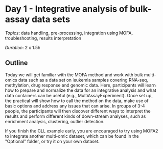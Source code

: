 # Day 1 - Integrative analysis of bulk-assay data sets

*Topics*: data handling, pre-processing, integration using MOFA, troubleshooting, results interpretation

*Duration*: 2 x 1.5h

## Outline
Today we will get familiar with the MOFA method and work with bulk multi-omics data such as a data set on leukemia samples covering RNA-seq, methylation, drug response and genomic data. Here, participants will learn how to prepare and normalize the data for an integrative analysis and what data containers can be useful (e.g., MultiAssayExperiment). Once set up, the practical will show how to call the method on the data, make use of basic options and address any issues that can arise. In groups of 3-4 people, the participants will then discover different ways to interpret the results and perform different kinds of down-stream analyses, such as enrichment analysis, clustering, outlier detection.

If you finish the CLL example early, you are encouraged to try using MOFA2 to integrate another multi-omic dataset, which can be found in the "Optional" folder, or try it on your own dataset. 